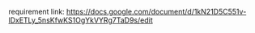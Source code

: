 requirement link: https://docs.google.com/document/d/1kN21D5C551v-lDxETLy_5nsKfwKS1OgYkVYRg7TaD9s/edit
